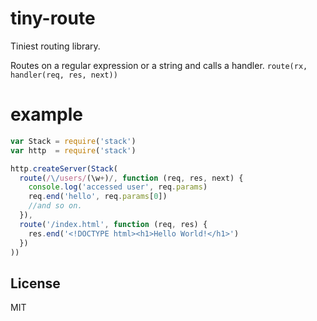 # tiny-route

Tiniest routing library.

Routes on a regular expression or a string and calls a handler.
`route(rx, handler(req, res, next))`

# example

``` js
var Stack = require('stack')
var http  = require('stack')

http.createServer(Stack(
  route(/\/users/(\w+)/, function (req, res, next) {
    console.log('accessed user', req.params)
    req.end('hello', req.params[0])
    //and so on.
  }),
  route('/index.html', function (req, res) {
    res.end('<!DOCTYPE html><h1>Hello World!</h1>')
  })
))
```

## License

MIT
